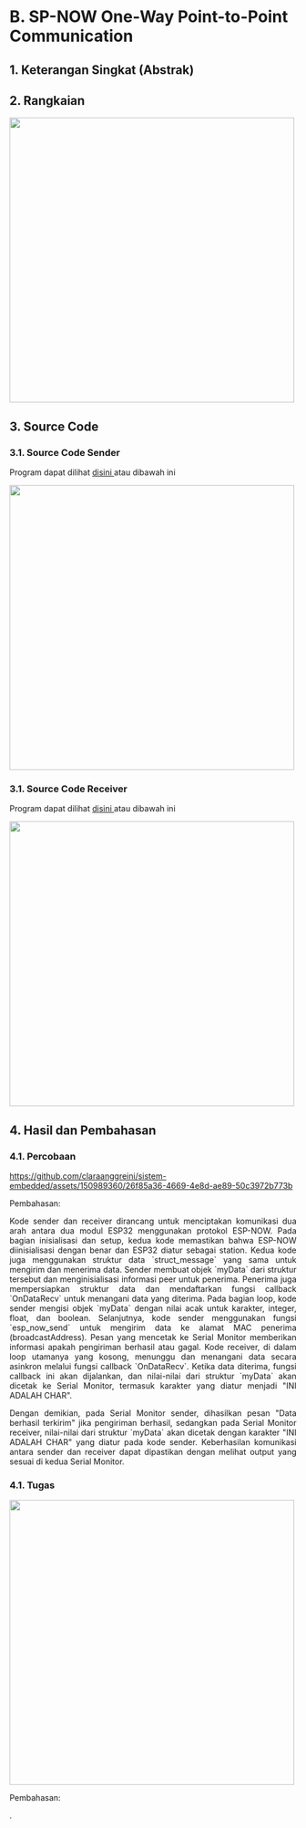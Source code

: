 # B. SP-NOW One-Way Point-to-Point Communication

## 1. Keterangan Singkat (Abstrak)

<p align="justify">

## 2. Rangkaian
<img src="https://github.com/claraanggreini/sistem-embedded/assets/150989360/16a434f2-adc4-4dcd-860d-d47b2940a058" width="500">


## 3. Source Code
### 3.1. Source Code Sender
Program dapat dilihat <a href="https://github.com/claraanggreini/sistem-embedded/blob/master/JOB%202%20.1/JOB%202.1%20B/2.1_B_percobaan/2.1_B_percobaan.ino"> disini </a> atau dibawah ini

<img src="https://github.com/claraanggreini/sistem-embedded/assets/150989360/3312d7bb-e7e1-406a-944d-4fd41252a0f3" width="500">

### 3.1. Source Code Receiver
Program dapat dilihat <a href="https://github.com/claraanggreini/sistem-embedded/blob/master/JOB%202%20.1/JOB%202.1%20B/2.1_B_percobaan_receiver/2.1_B_percobaan_receiver.ino"> disini </a> atau dibawah ini

<img src="https://github.com/claraanggreini/sistem-embedded/assets/150989360/9c725f14-2cef-4b1c-bc55-e9ac4d7318b8" width="500">

## 4. Hasil dan Pembahasan

### 4.1. Percobaan
https://github.com/claraanggreini/sistem-embedded/assets/150989360/26f85a36-4669-4e8d-ae89-50c3972b773b

Pembahasan:<br> 
<p align="justify">Kode sender dan receiver dirancang untuk menciptakan komunikasi dua arah antara dua modul ESP32 menggunakan protokol ESP-NOW. Pada bagian inisialisasi dan setup, kedua kode memastikan bahwa ESP-NOW diinisialisasi dengan benar dan ESP32 diatur sebagai station. Kedua kode juga menggunakan struktur data `struct_message` yang sama untuk mengirim dan menerima data. Sender membuat objek `myData` dari struktur tersebut dan menginisialisasi informasi peer untuk penerima. Penerima juga mempersiapkan struktur data dan mendaftarkan fungsi callback `OnDataRecv` untuk menangani data yang diterima. Pada bagian loop, kode sender mengisi objek `myData` dengan nilai acak untuk karakter, integer, float, dan boolean. Selanjutnya, kode sender menggunakan fungsi `esp_now_send` untuk mengirim data ke alamat MAC penerima (broadcastAddress). Pesan yang mencetak ke Serial Monitor memberikan informasi apakah pengiriman berhasil atau gagal. Kode receiver, di dalam loop utamanya yang kosong, menunggu dan menangani data secara asinkron melalui fungsi callback `OnDataRecv`. Ketika data diterima, fungsi callback ini akan dijalankan, dan nilai-nilai dari struktur `myData` akan dicetak ke Serial Monitor, termasuk karakter yang diatur menjadi "INI ADALAH CHAR".

<p align="justify">Dengan demikian, pada Serial Monitor sender, dihasilkan pesan "Data berhasil terkirim" jika pengiriman berhasil, sedangkan pada Serial Monitor receiver, nilai-nilai dari struktur `myData` akan dicetak dengan karakter "INI ADALAH CHAR" yang diatur pada kode sender. Keberhasilan komunikasi antara sender dan receiver dapat dipastikan dengan melihat output yang sesuai di kedua Serial Monitor.<br>

### 4.1. Tugas
<img src="https://github.com/claraanggreini/sistem-embedded/assets/150989360/c5099319-dfad-43c8-b23a-319cb390ff73" width="500">

Pembahasan:<br> 
<p align="justify">.<br>

